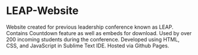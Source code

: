 # LEAP-Website
Website created for previous leadership conference known as LEAP. Contains Countdown feature as well as embeds for download. Used by over 200 incoming students during the conference. Developed using HTML, CSS, and JavaScript in Sublime Text IDE. Hosted via Github Pages.
